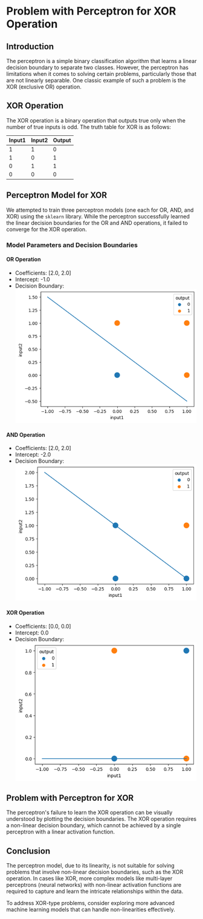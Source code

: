 # Problem with Perceptron for XOR Operation

## Introduction

The perceptron is a simple binary classification algorithm that learns a linear decision boundary to separate two classes. However, the perceptron has limitations when it comes to solving certain problems, particularly those that are not linearly separable. One classic example of such a problem is the XOR (exclusive OR) operation.

## XOR Operation

The XOR operation is a binary operation that outputs true only when the number of true inputs is odd. The truth table for XOR is as follows:

| Input1 | Input2 | Output |
| ------- | ------- | ------ |
|    1    |    1    |    0   |
|    1    |    0    |    1   |
|    0    |    1    |    1   |
|    0    |    0    |    0   |

## Perceptron Model for XOR

We attempted to train three perceptron models (one each for OR, AND, and XOR) using the `sklearn` library. While the perceptron successfully learned the linear decision boundaries for the OR and AND operations, it failed to converge for the XOR operation.

### Model Parameters and Decision Boundaries

#### OR Operation
- Coefficients: [2.0, 2.0]
- Intercept: -1.0
- Decision Boundary:   ![OR Decision Boundary](images\or.png)


#### AND Operation
- Coefficients: [2.0, 2.0]
- Intercept: -2.0
- Decision Boundary:   ![AND Decision Boundary](https://github.com/Kunal3012/Problem-with-Perceptron/blob/main/images/and.png)


#### XOR Operation
- Coefficients: [0.0, 0.0]
- Intercept: 0.0
- Decision Boundary:   ![XOR Decision Boundary](images\xor.png)


## Problem with Perceptron for XOR

The perceptron's failure to learn the XOR operation can be visually understood by plotting the decision boundaries. The XOR operation requires a non-linear decision boundary, which cannot be achieved by a single perceptron with a linear activation function.


## Conclusion

The perceptron model, due to its linearity, is not suitable for solving problems that involve non-linear decision boundaries, such as the XOR operation. In cases like XOR, more complex models like multi-layer perceptrons (neural networks) with non-linear activation functions are required to capture and learn the intricate relationships within the data.

To address XOR-type problems, consider exploring more advanced machine learning models that can handle non-linearities effectively.  